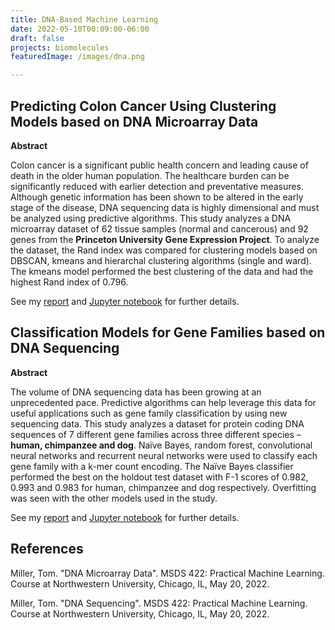 ```yaml
---
title: DNA-Based Machine Learning
date: 2022-05-10T00:09:00-06:00
draft: false
projects: biomolecules
featuredImage: /images/dna.png

---
```


## Predicting Colon Cancer Using Clustering Models based on DNA Microarray Data
**Abstract**

Colon cancer is a significant public health concern and leading cause of death in the older human population. The healthcare burden can be significantly reduced with earlier detection and preventative measures. Although genetic information has been shown to be altered in the early stage of the disease, DNA sequencing data is highly dimensional and must be analyzed using predictive algorithms. This study analyzes a DNA microarray dataset of 62 tissue samples (normal and cancerous) and 92 genes from the **Princeton University Gene Expression Project**. To analyze the dataset, the Rand index was compared for clustering models based on DBSCAN, kmeans and hierarchal clustering algorithms (single and ward). The kmeans model performed the best clustering of the data and had the highest Rand index of 0.796.

See my [report](/docs/saraogee-research-report4.pdf) <i class="fa-solid fa-arrow-up-right-from-square"></i> and [Jupyter notebook](/docs/Assignment4.html) <i class="fa-solid fa-arrow-up-right-from-square"></i> for further details. 

## Classification Models for Gene Families based on DNA Sequencing
**Abstract**

The volume of DNA sequencing data has been growing at an unprecedented pace. Predictive algorithms can help leverage this data for useful applications such as gene family classification by using new sequencing data. This study analyzes a dataset for protein coding DNA
sequences of 7 different gene families across three different species – **human, chimpanzee and dog**. Naïve Bayes, random forest, convolutional neural networks and recurrent neural networks were used to classify each gene family with a k-mer count encoding. The Naïve Bayes classifier performed the best on the holdout test dataset with F-1 scores of 0.982, 0.993 and 0.983 for human, chimpanzee and dog respectively. Overfitting was seen with the other models used in the study.

See my [report](/docs/saraogee-research-report6.pdf) <i class="fa-solid fa-arrow-up-right-from-square"></i> and [Jupyter notebook](/docs/Assignment6.html) <i class="fa-solid fa-arrow-up-right-from-square"></i> for further details. 

## References

Miller, Tom. "DNA Microarray Data". MSDS 422: Practical Machine Learning. Course at Northwestern University, Chicago, IL, May 20, 2022.

Miller, Tom. "DNA Sequencing". MSDS 422: Practical Machine Learning. Course at Northwestern University, Chicago, IL, May 20, 2022.
